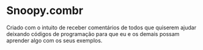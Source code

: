 # Snoopy.combr
Criado com o intuito de receber comentários de todos que quiserem ajudar deixando códigos de programação para que eu e os demais possam aprender algo com os seus exemplos.

